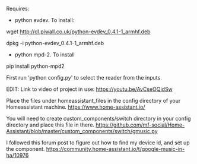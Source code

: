 Requires:
- python evdev. To install:

wget http://dl.piwall.co.uk/python-evdev_0.4.1-1_armhf.deb

dpkg -i python-evdev_0.4.1-1_armhf.deb

- python mpd-2. To install

pip install python-mpd2

First run 'python config.py' to select the reader from the inputs.


EDIT:
Link to video of project in use:
https://youtu.be/AvCseOQidSw

Place the files under homeassistant_files in the config directory of your Homeassistant machine.
https://www.home-assistant.io/

You will need to create custom_components/switch directory in your config directory and place this file in there.
https://github.com/mf-social/Home-Assistant/blob/master/custom_components/switch/gmusic.py

I followed this forum post to figure out how to find my device id, and set up the component.
https://community.home-assistant.io/t/google-music-in-ha/10976
